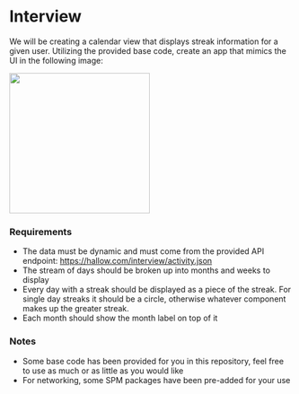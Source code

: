 # Interview

We will be creating a calendar view that displays streak information for a given user. 
Utilizing the provided base code, create an app that mimics the UI in the following image:

<img src="https://hallow.app/interview/ios_template.jpg" width="250">

### Requirements
* The data must be dynamic and must come from the provided API endpoint: 
	https://hallow.com/interview/activity.json
* The stream of days should be broken up into months and weeks to display
* Every day with a streak should be displayed as a piece of the streak. For single day streaks it should be a circle, otherwise whatever component makes up the greater streak.
* Each month should show the month label on top of it 

### Notes
* Some base code has been provided for you in this repository, feel free to use as much or as little as you would like
* For networking, some SPM packages have been pre-added for your use
